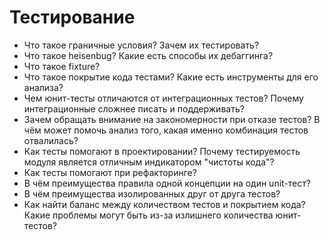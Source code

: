 # Тестирование

* Что такое граничные условия? Зачем их тестировать?
* Что такое heisenbug? Какие есть способы их дебаггинга?
* Что такое fixture?
* Что такое покрытие кода тестами? Какие есть инструменты для его анализа?
* Чем юнит-тесты отличаются от интеграционных тестов? Почему интеграционные сложнее писать и поддерживать?
* Зачем обращать внимание на закономерности при отказе тестов? В чём может помочь анализ того, какая именно комбинация тестов отвалилась?
* Как тесты помогают в проектировании? Почему тестируемость модуля является отличным индикатором "чистоты кода"?
* Как тесты помогают при рефакторинге?
* В чём преимущества правила одной концепции на один unit-тест?
* В чём преимущества изолированных друг от друга тестов?
* Как найти баланс между количеством тестов и покрытием кода? Какие проблемы могут быть из-за излишнего количества юнит-тестов?